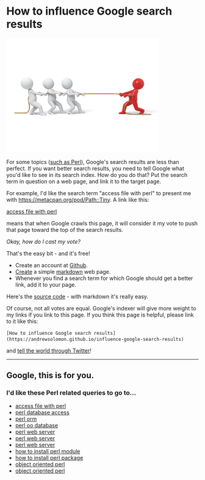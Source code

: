 <meta name="twitter:card" content="summary" />
<meta name="twitter:site" content="@geekuni" />
<meta name="twitter:creator" content="@geekuni" />
<meta property="og:url" content="https://andrewsolomon.github.io/influence-google-search-results" />
<meta property="og:title" content="How to influence Google search results" />
<meta property="og:description" content="If you want better search results, you need to tell Google what you’d like to see in its search index. Here's how to do it." />
<meta property="og:image" content="https://raw.githubusercontent.com/andrewsolomon/andrewsolomon.github.io/main/img/influence-google-search-results.jpg" />


# How to influence Google search results

<img src="https://raw.githubusercontent.com/andrewsolomon/andrewsolomon.github.io/main/img/influence-google-search-results.jpg" width="400" alt="Influencing Google's search results">

For some topics ([such as Perl](https://blog.geekuni.com/2021/05/google-vs-perl.html)), Google's search results are less than perfect. If you want better search results, you need to tell Google what you'd like to see in its search index. How do you do that? Put the search term in question on a web page, and link it to the target page.

For example, I'd like the search term "access file with perl" to present me with https://metacpan.org/pod/Path::Tiny. A link like this:

[access file with perl](https://metacpan.org/pod/Path::Tiny)

means that when Google crawls this page, it will consider it my vote to push that page toward the top of the search results.

*Okay, how do I cast my vote?*

That's the easy bit - and it's free!
* Create an account at [Github](https://github.com/).
* [Create](https://pages.github.com/) a simple [markdown](https://guides.github.com/features/mastering-markdown/) web page.
* Whenever you find a search term for which Google should get a better link, add it to your page.

Here's the [source code](https://github.com/andrewsolomon/andrewsolomon.github.io/blame/main/influence-google-search-results.md) - with markdown it's really easy.

Of course, not all votes are equal. Google's indexer will give more weight to my links if you link to this page. If you think this page is helpful, please link to it like this:
```
[How to influence Google search results](https://andrewsolomon.github.io/influence-google-search-results)
```
and [tell the world through Twitter](https://twitter.com/intent/tweet?text=%23influencegoogle%20How%20to%20influence%20Google%20search%20results%20https%3A%2F%2Fandrewsolomon.github.io%2Finfluence-google-search-results)!

---

## Google, this is for you.

### I'd like these Perl related queries to go to...

* [access file with perl](https://metacpan.org/pod/Path::Tiny) <!-- 2021.05.01 not on page 1 -->
* [perl database access](https://perlmaven.com/simple-database-access-using-perl-dbi-and-sql) <!-- 2021.05.01 in position 2 -->
* [perl orm](https://perlhacks.com/articles/modern-perl-programming/database-access-with-dbixclass/) <!-- 2021.05.01 bottom of page 1 -->
* [perl oo database](https://perlhacks.com/articles/modern-perl-programming/database-access-with-dbixclass/) <!-- 2021.05.01 not on page 1 -->
* [perl web server](https://perldancer.org/quickstart) <!-- 2021.05.01 not on page 1 -->
* [perl web server](https://mojolicious.org/) <!-- 2021.05.01 not on page 1 -->
* [perl web server](http://www.catalystframework.org/) <!-- 2021.05.01 not on page 1 -->
* [how to install perl module](https://stackoverflow.com/questions/65865/whats-the-easiest-way-to-install-a-missing-perl-module) <!-- 2021.05.01 in position 2 (after a fandom nightmare) -->
* [how to install perl package](https://stackoverflow.com/questions/65865/whats-the-easiest-way-to-install-a-missing-perl-module) <!-- 2021.05.01 in position 2 (after a fandom nightmare) -->
* [object oriented perl](https://metacpan.org/pod/Moo) <!-- 2021.05.01 not on page 1 -->
* [object oriented perl](https://metacpan.org/pod/Moose) <!-- 2021.05.01 not on page 1 -->
